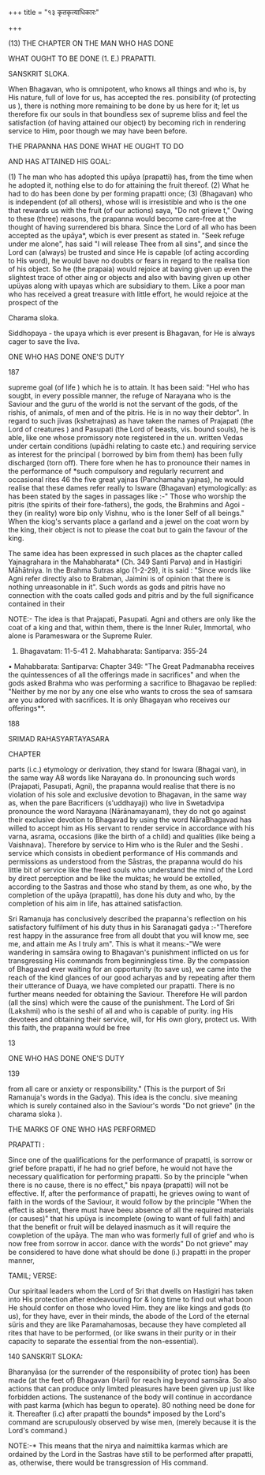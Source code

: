+++
title = "१३ कृतकृत्याधिकारः"

+++

(13) THE CHAPTER ON THE MAN WHO HAS DONE 

WHAT OUGHT TO BE DONE (1. E.) PRAPATTI. 

SANSKRIT SLOKA. 

When Bhagavan, who is omnipotent, who knows all things and who is, by His nature, full of love for us, has accepted the res. ponsibility (of protecting us ), there is nothing more remaining to be done by us here for it; let us therefore fix our souls in that boundless sex of supreme bliss and feel the satisfaction (of having attained our object) by becoming rich in rendering service to Him, poor though we may have been before. 

THE PRAPANNA HAS DONE WHAT HE OUGHT TO DO 

AND HAS ATTAINED HIS GOAL: 

(1) The man who has adopted this upāya (prapatti) has, from the time when he adopted it, nothing else to do for attaining the fruit thereof. (2) What he had to do has been done by per forming prapatti once; (3) (Bhagavan) who is independent (of all others), whose will is irresistible and who is the one that rewards us with the fruit (of our actions) saya, "Do not grieve t," Owing to these (three) reasons, the prapanna would become care-free at the thought of having surrendered bis bhara. Since the Lord of all who has been accepted as the upāya*, wbich is ever present as stated in. "Seek refuge under me alone", has said "I will release Thee from all sins", and since the Lord can (always) be trusted and since He is capable (of acting according to His word), he would bave no doubts or fears in regard to the realisa tion of his object. So he (the prapaia) would rejoice at baving given up even the slightest trace of other aing or objects and also with baving given up other upüyas along with upayas which are subsidiary to them. Like a poor man who has received a great treasure with little effort, he would rejoice at the prospect of the 

Charama sloka. 

Siddhopaya - the upaya which is ever present is Bhagavan, for He is always cager to save the liva. 

ONE WHO HAS DONE ONE'S DUTY 

187 

supreme goal (of life ) which he is to attain. It has been said: "Hel who has sougbt, in every possible manner, the refuge of Narayana who is the Saviour and the guru of the world is not the servant of the gods, of the rishis, of animals, of men and of the pitris. He is in no way their debtor". In regard to such jivas (kshetrajnas) as have taken the names of Prajapati (the Lord of creatures ) and Pasupati (the Lord of beasts, vis. bound souls), he is able, like one whose promissory note registered in the un. written Vedas under certain conditions (upādhi relating to caste etc.) and requiring service as interest for the principal ( borrowed by bim from them) has been fully discharged (torn off). There fore when he has to pronounce their names in the performance of *such compulsory and regularly recurrent and occasional rites 46 the five great yajnas (Panchamaha yajnas), he would realise that these dames refer really to Isware (Bhagavan) etymologically: as has been stated by the sages in passages like :-" Those who worship the pitris (the spirits of their fore-fathers), the gods, the Brahmins and Agoi - they (in reality) wore bip only Vishnu, who is the Ioner Self of all beings." When the kiog's servants place a garland and a jewel on the coat worn by the king, their object is not to please the coat but to gain the favour of the king. 

The same idea has been expressed in such places as the chapter called Yajnagrahara in the Mahabharata* (Ch. 349 Santi Parva) and in Hastigiri Māhātniya. In the Brahma Sutras algo (1-2-29), it is said : "Since words like Agni refer directly also to Brabman, Jaimini is of opinion that there is nothing unreasonable in it". Such words as gods and pitris have no connection with the coats called gods and pitris and by the full significance contained in their 

NOTE:- The idea is that Prajapati, Pasupati. Agni and others are only like the coat of a king and that, within them, there is the Inner Ruler, Immortal, who alone is Parameswara or the Supreme Ruler. 

1. Bhagavatam: 11-5-41 2. Mahabharata: Santiparva: 355-24 

• Mahabbarata: Santiparva: Chapter 349: "The Great Padmanabha receives the quintessences of all the offerings made in sacrifices" and when the gods asked Brahma who was performing a sacrifice to Bhagavao be replied: "Neither by me nor by any one else who wants to cross the sea of samsara are you adored with sacrifices. It is only Bhagayan who receives our offerings**. 

188 

SRIMAD RAHASYARTAYASARA 

CHAPTER 

parts (i.c.) etymology or derivation, they stand for Iswara (Bhagai van), in the same way A8 words like Narayana do. In pronouncing such words (Prajapati, Pasupati, Agni), the prapanna would realise that there is no violation of his sole and exclusive devotion to Bhagavan, in the same way as, when the pare Bacrificers (s'uddhayaji) who live in Swetadvipa pronounce the word Narayana (Nārānamayanam), they do not go against their exclusive devotion to Bhagavad by using the word NāraBhagavad has willed to accept him as His servant to render service in accordance with his varna, asrama, occasions (like the birth of a child) and qualities (like being a Vaishnava). Therefore by service to Him who is the Ruler and the Seshi . service which consists in obedient performance of His commands and permissions as understood from the Sāstras, the prapanna would do his little bit of service like the freed souls who understand the mind of the Lord by direct perception and be like the muktas; he would be extolled, according to the Sastras and those who stand by them, as one who, by the completion of the upāya (prapatti), has done his duty and who, by the completion of his aim in life, has attained satisfaction. 

Sri Ramanuja has conclusively described the prapanna's reflection on his satisfactory fulfilment of his duty thus in his Saranagati gadya :-"Therefore rest happy in the assurance free from all doubt that you will know me, see me, and attain me As I truly am". This is what it means:-"We were wandering in samsāra owing to Bhagavan's punishment inflicted on us for transgressing His commands from beginningless time. By the compassion of Bhagavad ever waiting for an opportunity (to save us), we came into the reach of the kind glances of our good acharyas and by repeating after them their utterance of Duaya, we have completed our prapatti. There is no further means needed for obtaining the Saviour. Therefore He will pardon (all the sins) which were the cause of the punishment. The Lord of Sri (Lakshmi) who is the seshi of all and who is capable of purity. ing His devotees and obtaining their service, will, for His own glory, protect us. With this faith, the prapanna would be free 

13 

ONE WHO HAS DONE ONE'S DUTY 

139 

from all care or anxiety or responsibility." (This is the purport of Sri Ramanuja's words in the Gadya). This idea is the conclu. sive meaning which is surely contained also in the Saviour's words "Do not grieve" (in the charama sloka ). 

THE MARKS OF ONE WHO HAS PERFORMED 

PRAPATTI : 

Since one of the qualifications for the performance of prapatti, is sorrow or grief before prapatti, if he had no grief before, he would not have the necessary qualification for performing prapatti. So by the principle "when there is no cause, there is no effect," bis npaya (prapatti) will not be effective. If, after the performance of prapatti, he grieves owing to want of faith in the words of the Saviour, it would follow by the principle "When the effect is absent, there must have beeu absence of all the required materials (or causes)" that his upüya is incomplete (owing to want of full faith) and that the benefit or fruit will be delayed inasmuch as it will require the cowpletion of the upāya. The man who was formerly full of grief and who is now free from sorrow in accor. dance with the words" Do not grieve" may be considered to have done what should be done (i.) prapatti in the proper manner, 

TAMIL; VERSE: 

Our spiritaal leaders whom the Lord of Sri that dwells on Hastigiri has taken into His protection after endeavouring for & long time to find out what boon He should confer on those who loved Him. they are like kings and gods (to us), for they have, ever in their minds, the abode of the Lord of the eternal süris and they are like Paramahamosas, because they have completed all rites that have to be performed, (or like swans in their purity or in their capacity to separate the essential from the non-essential). 

140 SANSKRIT SLOKA: 

Bharanyāsa (or the surrender of the responsibility of protec tion) has been made (at the feet of) Bhagavan (Hari) for reach ing beyond samsāra. So also actions that can produce only limited pleasures have been given up just like forbidden actions. The sustenance of the body will continue in accordance with past karma (which has begun to operate). 80 nothing need be done for it. Thereafter (i.c) after prapatti the bounds* imposed by the Lord's command are scrupulously observed by wise men, (merely because it is the Lord's command.) 

NOTE:-* This means that the nirya and naimittika karmas which are ordained by the Lord in the Sastras have still to be performed after prapatti, as, otherwise, there would be transgression of His command. 
